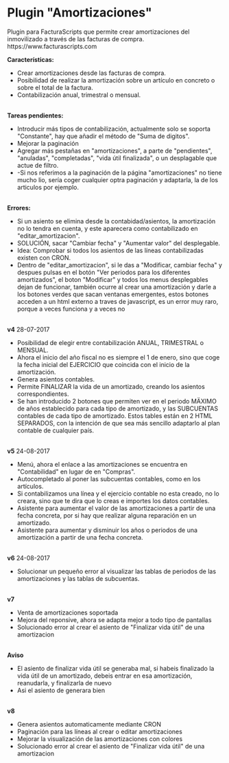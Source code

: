 <h1>Plugin "Amortizaciones"</h1>
Plugin para FacturaScripts que permite crear amortizaciones del inmovilizado a través de las facturas de compra.
https://www.facturascripts.com
<br/>

<strong>Características:</strong>
<ul>
   <li>Crear amortizaciones desde las facturas de compra.</li>
   <li>Posibilidad de realizar la amortización sobre un artículo en concreto o sobre el total de la factura.</li>
   <li>Contabilización anual, trimestral o mensual.</li>
</ul>

<br/>
<strong>Tareas pendientes:</strong>
<ul>
   <li>Introducir más tipos de contabilización, actualmente solo se soporta "Constante", hay que añadir el método de "Suma de digitos".</li>
   <li>Mejorar la paginación</li>
   <li>Agregar más pestañas en "amortizaciones", a parte de "pendientes", "anuladas", "completadas", "vida útil finalizada", o un desplagable que actue de filtro.</li>
   <li>-Si nos referimos a la paginación de la página "amortizaciones" no tiene mucho lio, sería coger cualquier optra paginación y adaptarla, la de los articulos por ejemplo.</li>
</ul>

<br/>
<strong>Errores:</strong>
<ul>
   <li>Si un asiento se elimina desde la contabidad/asientos, la amortización no lo tendra en cuenta, y este aparecera como contabilizado en "editar_amortizacion".</li>
   <li>SOLUCIÓN, sacar "Cambiar fecha" y "Aumentar valor" del desplegable.</li>
   <li>Idea: Comprobar si todos los asientos de las líneas contabilizadas existen con CRON.</li>
   <li>Dentro de "editar_amortizacion", si le das a "Modificar, cambiar fecha" y despues pulsas en el botón "Ver periodos para los diferentes amortizados",
   el boton "Modificar" y todos los menus desplegables dejan de funcionar, también ocurre al crear una amortización y darle a los botones verdes que sacan ventanas emergentes, 
   estos botones acceden a un html externo a traves de javascript, es un error muy raro, porque a veces funciona y a veces no</li> 
</ul>

<br/>
<strong>v4</strong> 28-07-2017
<ul>
   <li>Posibilidad de elegir entre contabilización ANUAL, TRIMESTRAL o MENSUAL.</li>
   <li>Ahora el inicio del año fiscal no es siempre el 1 de enero, sino que coge la fecha inicial del EJERCICIO que coincida con el inicio de la amortización.</li>
   <li>Genera asientos contables.</li>
   <li>Permite FINALIZAR la vida de un amortizado, creando los asientos correspondientes.</li>
   <li>Se han introducido 2 botones que permiten ver en el periodo MÄXIMO de años establecido para 
   cada tipo de amortizado, y las SUBCUENTAS contables de cada tipo de amortizado. 
   Estos tables están en 2 HTML SEPARADOS, con la intención de que sea más sencillo adaptarlo al plan contable de cualquier país.</li>
</ul>

<br/>
<strong>v5</strong> 24-08-2017
<ul>
   <li>Menú, ahora el enlace a las amortizaciones se encuentra en "Contabilidad" en lugar de en "Compras".</li>
   <li>Autocompletado al poner las subcuentas contables, como en los artículos.</li>
   <li>Si contabilizamos una línea y el ejercicio contable no esta creado, no lo creara, sino que te dira que lo creas e importes los datos contables.</li>
   <li>Asistente para aumentar el valor de las amortizaciones a partir de una fecha concreta, por si hay que realizar alguna reparación en un amortizado.</li>
   <li>Asistente para aumentar y disminuir los años o periodos de una amortización a partir de una fecha concreta.</li>
</ul>

<br/>
<strong>v6</strong> 24-08-2017
<ul>
   <li>Solucionar un pequeño error al visualizar las tablas de periodos de las amortizaciones y las tablas de subcuentas.</li>
</ul>

<br/>
<strong>v7</strong> 
<ul>
   <li>Venta de amortizaciones soportada</li>
   <li>Mejora del reponsive, ahora se adapta mejor a todo tipo de pantallas</li>
   <li>Solucionado error al crear el asiento de "Finalizar vida útil" de una amortizacion</li>
</ul>
<br/>
<strong>Aviso</strong> 
<ul>
   <li>El asiento de finalizar vida útil se generaba mal, si habeis finalizado la vida útil de un amortizado, debeis entrar en esa amortización, reanudarla, y finalizarla de nuevo</li>
   <li>Asi el asiento de generara bien</li>
</ul>

<br/>
<strong>v8</strong> 
<ul>
   <li>Genera asientos automaticamente mediante CRON</li>
   <li>Paginación para las líneas al crear o editar amortizaciones</li>
   <li>Mejorar la visualización de las amortizaciones con colores</li>
   <li>Solucionado error al crear el asiento de "Finalizar vida útil" de una amortizacion</li>
</ul>
<br/>